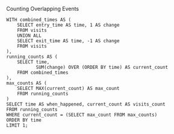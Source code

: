 Counting Overlapping Events

    WITH combined_times AS (
        SELECT entry_time AS time, 1 AS change
        FROM visits
        UNION ALL
        SELECT exit_time AS time, -1 AS change
        FROM visits
    ),
    running_counts AS (
        SELECT time,
               SUM(change) OVER (ORDER BY time) AS current_count
        FROM combined_times
    ),
    max_counts AS (
        SELECT MAX(current_count) AS max_count
        FROM running_counts
    )
    SELECT time AS when_happened, current_count AS visits_count
    FROM running_counts
    WHERE current_count = (SELECT max_count FROM max_counts)
    ORDER BY time
    LIMIT 1;
